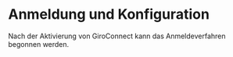 # Anmeldung und Konfiguration 

Nach der Aktivierung von GiroConnect kann das Anmeldeverfahren begonnen werden.

  

  

  

  

  




